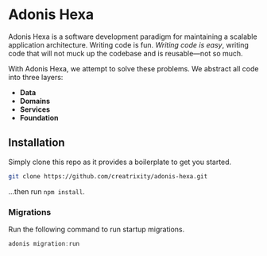 # Adonis Hexa

Adonis Hexa is a software development paradigm for maintaining a scalable application architecture. Writing code is fun. _Writing code is easy_, writing code that will not muck up the codebase and is reusable&mdash;not so much.

With Adonis Hexa, we attempt to solve these problems. We abstract all code into three layers:

- **Data**
- **Domains**
- **Services**
- **Foundation**

## Installation

Simply clone this repo as it provides a boilerplate to get you started.

```bash
git clone https://github.com/creatrixity/adonis-hexa.git
```

...then run `npm install`.

### Migrations

Run the following command to run startup migrations.

```js
adonis migration:run
```
